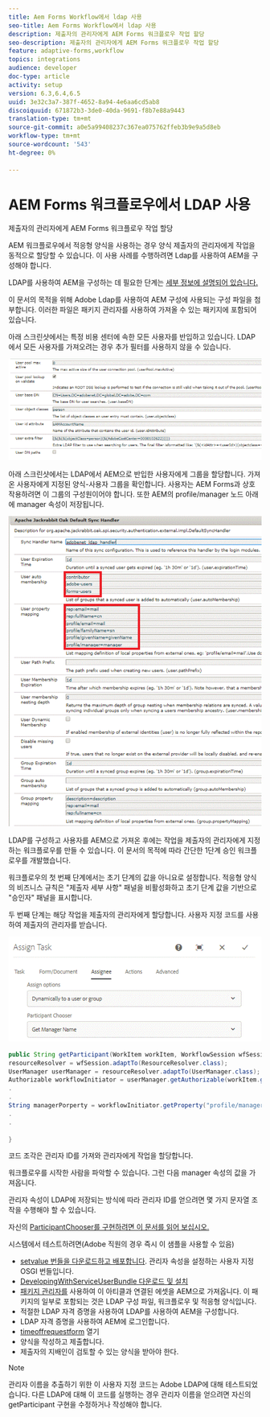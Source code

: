 ```yaml
---
title: Aem Forms Workflow에서 ldap 사용
seo-title: Aem Forms Workflow에서 ldap 사용
description: 제출자의 관리자에게 AEM Forms 워크플로우 작업 할당
seo-description: 제출자의 관리자에게 AEM Forms 워크플로우 작업 할당
feature: adaptive-forms,workflow
topics: integrations
audience: developer
doc-type: article
activity: setup
version: 6.3,6.4,6.5
uuid: 3e32c3a7-387f-4652-8a94-4e6aa6cd5ab8
discoiquuid: 671872b3-3de0-40da-9691-f8b7e88a9443
translation-type: tm+mt
source-git-commit: a0e5a99408237c367ea075762ffeb3b9e9a5d8eb
workflow-type: tm+mt
source-wordcount: '543'
ht-degree: 0%

---
```



# AEM Forms 워크플로우에서 LDAP 사용

제출자의 관리자에게 AEM Forms 워크플로우 작업 할당

AEM 워크플로우에서 적응형 양식을 사용하는 경우 양식 제출자의 관리자에게 작업을 동적으로 할당할 수 있습니다. 이 사용 사례를 수행하려면 Ldap를 사용하여 AEM을 구성해야 합니다.

LDAP를 사용하여 AEM을 구성하는 데 필요한 단계는 [세부 정보에 설명되어 있습니다.](https://helpx.adobe.com/experience-manager/6-5/sites/administering/using/ldap-config.html)

이 문서의 목적을 위해 Adobe Ldap를 사용하여 AEM 구성에 사용되는 구성 파일을 첨부합니다. 이러한 파일은 패키지 관리자를 사용하여 가져올 수 있는 패키지에 포함되어 있습니다.

아래 스크린샷에서는 특정 비용 센터에 속한 모든 사용자를 반입하고 있습니다. LDAP에서 모든 사용자를 가져오려는 경우 추가 필터를 사용하지 않을 수 있습니다.

![LDAP 구성](assets/costcenterldap.gif)

아래 스크린샷에서는 LDAP에서 AEM으로 반입한 사용자에게 그룹을 할당합니다. 가져온 사용자에게 지정된 양식-사용자 그룹을 확인합니다. 사용자는 AEM Forms과 상호 작용하려면 이 그룹의 구성원이어야 합니다. 또한 AEM의 profile/manager 노드 아래에 manager 속성이 저장됩니다.

![싱챈들러](assets/synchandler.gif)

LDAP를 구성하고 사용자를 AEM으로 가져온 후에는 작업을 제출자의 관리자에게 지정하는 워크플로우를 만들 수 있습니다. 이 문서의 목적에 따라 간단한 1단계 승인 워크플로우를 개발했습니다.

워크플로우의 첫 번째 단계에서는 초기 단계의 값을 아니요로 설정합니다. 적응형 양식의 비즈니스 규칙은 &quot;제출자 세부 사항&quot; 패널을 비활성화하고 초기 단계 값을 기반으로 &quot;승인자&quot; 패널을 표시합니다.

두 번째 단계는 해당 작업을 제출자의 관리자에게 할당합니다. 사용자 지정 코드를 사용하여 제출자의 관리자를 받습니다.

![작업 할당](assets/assigntask.gif)

```java
public String getParticipant(WorkItem workItem, WorkflowSession wfSession, MetaDataMap arg2) throws WorkflowException{
resourceResolver = wfSession.adaptTo(ResourceResolver.class);
UserManager userManager = resourceResolver.adaptTo(UserManager.class);
Authorizable workflowInitiator = userManager.getAuthorizable(workItem.getWorkflow().getInitiator());
.
.
String managerPorperty = workflowInitiator.getProperty("profile/manager")[0].getString();
.
.

}
```

코드 조각은 관리자 ID를 가져와 관리자에게 작업을 할당합니다.

워크플로우를 시작한 사람을 파악할 수 있습니다. 그런 다음 manager 속성의 값을 가져옵니다.

관리자 속성이 LDAP에 저장되는 방식에 따라 관리자 ID를 얻으려면 몇 가지 문자열 조작을 수행해야 할 수 있습니다.

자신의 [ ParticipantChooser를 구현하려면 이 문서를 읽어 보십시오. ](https://helpx.adobe.com/experience-manager/using/dynamic-steps.html)

시스템에서 테스트하려면(Adobe 직원의 경우 즉시 이 샘플을 사용할 수 있음)

* [setvalue 번들을 다운로드하고 배포합니다](/help/forms/assets/common-osgi-bundles/SetValueApp.core-1.0-SNAPSHOT.jar). 관리자 속성을 설정하는 사용자 지정 OSGI 번들입니다.
* [DevelopingWithServiceUserBundle 다운로드 및 설치](/help/forms/assets/common-osgi-bundles/DevelopingWithServiceUser.jar)
* [패키지 관리자를](assets/aem-forms-ldap.zip) 사용하여 이 아티클과 연결된 에셋을 AEM으로 가져옵니다. 이 패키지의 일부로 포함되는 것은 LDAP 구성 파일, 워크플로우 및 적응형 양식입니다.
* 적절한 LDAP 자격 증명을 사용하여 LDAP를 사용하여 AEM을 구성합니다.
* LDAP 자격 증명을 사용하여 AEM에 로그인합니다.
* [timeoffrequestform](http://localhost:4502/content/dam/formsanddocuments/helpx/timeoffrequestform/jcr:content?wcmmode=disabled) 열기
* 양식을 작성하고 제출합니다.
* 제출자의 지배인이 검토할 수 있는 양식을 받아야 한다.

>[!NOTE]
>
>관리자 이름을 추출하기 위한 이 사용자 지정 코드는 Adobe LDAP에 대해 테스트되었습니다. 다른 LDAP에 대해 이 코드를 실행하는 경우 관리자 이름을 얻으려면 자신의 getParticipant 구현을 수정하거나 작성해야 합니다.
